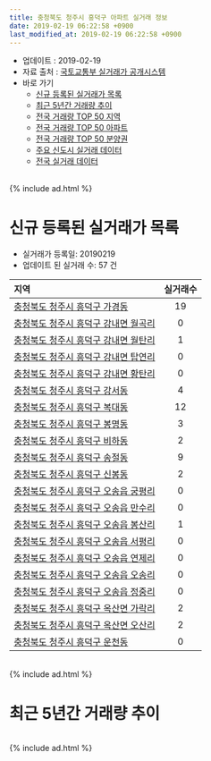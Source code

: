 ```yaml
---
title: 충청북도 청주시 흥덕구 아파트 실거래 정보
date: 2019-02-19 06:22:58 +0900
last_modified_at: 2019-02-19 06:22:58 +0900
---
```


* 업데이트 : 2019-02-19
* 자료 출처 : [국토교통부 실거래가 공개시스템](http://rt.molit.go.kr)
* 바로 가기
    * [신규 등록된 실거래가 목록](#신규-등록된-실거래가-목록)
    * [최근 5년간 거래량 추이](#최근-5년간-거래량-추이)
    * [전국 거래량 TOP 50 지역](https://ayogom.github.io/apt-trade-info/최근-3개월-전국에서-가장-거래가-많이-발생한-지역)
    * [전국 거래량 TOP 50 아파트](https://ayogom.github.io/apt-trade-info/최근-3개월-전국에서-가장-거래가-많이-발생한-아파트)
    * [전국 거래량 TOP 50 분양권](https://ayogom.github.io/apt-trade-info/최근-3개월-전국에서-가장-거래가-많이-발생한-분양권)
    * [주요 신도시 실거래 데이터](https://ayogom.github.io/apt-trade-info/주요-신도시)
    * [전국 실거래 데이터](https://ayogom.github.io/apt-trade-info/전국)

<br>
{% include ad.html %}
<br>

# 신규 등록된 실거래가 목록
* 실거래가 등록일: 20190219
* 업데이트 된 실거래 수: 57 건


|지역|실거래수|
|:---|:---:|
|[충청북도 청주시 흥덕구 가경동](https://ayogom.github.io/apt-trade-info/충청북도-청주시-흥덕구-가경동)|19|
|[충청북도 청주시 흥덕구 강내면 월곡리](https://ayogom.github.io/apt-trade-info/충청북도-청주시-흥덕구-강내면-월곡리)|0|
|[충청북도 청주시 흥덕구 강내면 월탄리](https://ayogom.github.io/apt-trade-info/충청북도-청주시-흥덕구-강내면-월탄리)|1|
|[충청북도 청주시 흥덕구 강내면 탑연리](https://ayogom.github.io/apt-trade-info/충청북도-청주시-흥덕구-강내면-탑연리)|0|
|[충청북도 청주시 흥덕구 강내면 황탄리](https://ayogom.github.io/apt-trade-info/충청북도-청주시-흥덕구-강내면-황탄리)|0|
|[충청북도 청주시 흥덕구 강서동](https://ayogom.github.io/apt-trade-info/충청북도-청주시-흥덕구-강서동)|4|
|[충청북도 청주시 흥덕구 복대동](https://ayogom.github.io/apt-trade-info/충청북도-청주시-흥덕구-복대동)|12|
|[충청북도 청주시 흥덕구 봉명동](https://ayogom.github.io/apt-trade-info/충청북도-청주시-흥덕구-봉명동)|3|
|[충청북도 청주시 흥덕구 비하동](https://ayogom.github.io/apt-trade-info/충청북도-청주시-흥덕구-비하동)|2|
|[충청북도 청주시 흥덕구 송절동](https://ayogom.github.io/apt-trade-info/충청북도-청주시-흥덕구-송절동)|9|
|[충청북도 청주시 흥덕구 신봉동](https://ayogom.github.io/apt-trade-info/충청북도-청주시-흥덕구-신봉동)|2|
|[충청북도 청주시 흥덕구 오송읍 궁평리](https://ayogom.github.io/apt-trade-info/충청북도-청주시-흥덕구-오송읍-궁평리)|0|
|[충청북도 청주시 흥덕구 오송읍 만수리](https://ayogom.github.io/apt-trade-info/충청북도-청주시-흥덕구-오송읍-만수리)|0|
|[충청북도 청주시 흥덕구 오송읍 봉산리](https://ayogom.github.io/apt-trade-info/충청북도-청주시-흥덕구-오송읍-봉산리)|1|
|[충청북도 청주시 흥덕구 오송읍 서평리](https://ayogom.github.io/apt-trade-info/충청북도-청주시-흥덕구-오송읍-서평리)|0|
|[충청북도 청주시 흥덕구 오송읍 연제리](https://ayogom.github.io/apt-trade-info/충청북도-청주시-흥덕구-오송읍-연제리)|0|
|[충청북도 청주시 흥덕구 오송읍 오송리](https://ayogom.github.io/apt-trade-info/충청북도-청주시-흥덕구-오송읍-오송리)|0|
|[충청북도 청주시 흥덕구 오송읍 정중리](https://ayogom.github.io/apt-trade-info/충청북도-청주시-흥덕구-오송읍-정중리)|0|
|[충청북도 청주시 흥덕구 옥산면 가락리](https://ayogom.github.io/apt-trade-info/충청북도-청주시-흥덕구-옥산면-가락리)|2|
|[충청북도 청주시 흥덕구 옥산면 오산리](https://ayogom.github.io/apt-trade-info/충청북도-청주시-흥덕구-옥산면-오산리)|2|
|[충청북도 청주시 흥덕구 운천동](https://ayogom.github.io/apt-trade-info/충청북도-청주시-흥덕구-운천동)|0|


<br>
{% include ad.html %}
<br>

# 최근 5년간 거래량 추이


<div style="width:100%;">
    <canvas id="deal_progress" height="200"></canvas>
</div>

<script>
new Chart(document.getElementById("deal_progress"), {
    type: 'line',
    data: {
        labels: ['201402','201403','201404','201405','201406','201407','201408','201409','201410','201411','201412','201501','201502','201503','201504','201505','201506','201507','201508','201509','201510','201511','201512','201601','201602','201603','201604','201605','201606','201607','201608','201609','201610','201611','201612','201701','201702','201703','201704','201705','201706','201707','201708','201709','201710','201711','201712','201801','201802','201803','201804','201805','201806','201807','201808','201809','201810','201811','201812','201901','201902'],
        datasets: [{
            label: '매매',
            pointRadius: 1,
            data: [392, 479, 332, 332, 307, 271, 286, 346, 328, 280, 248, 276, 274, 346, 284, 258, 247, 259, 237, 247, 269, 214, 171, 194, 204, 273, 215, 210, 208, 209, 233, 249, 311, 236, 246, 180, 229, 269, 266, 261, 271, 239, 243, 236, 218, 215, 239, 410, 359, 375, 286, 298, 269, 238, 258, 357, 398, 270, 297, 226, 77],
            borderColor: "rgba(255, 201, 14, 1)",
            backgroundColor: "rgba(255, 201, 14, 0.5)",
            fill: false,
            lineTension: 0
        },{
            label: '전월세',
            pointRadius: 1,
            data: [249, 260, 158, 168, 172, 178, 225, 185, 242, 171, 203, 247, 209, 254, 197, 208, 259, 236, 220, 206, 265, 206, 230, 248, 236, 221, 178, 183, 170, 165, 160, 169, 237, 235, 252, 308, 354, 249, 240, 218, 242, 264, 224, 198, 186, 206, 224, 271, 252, 263, 201, 197, 191, 199, 241, 225, 229, 235, 255, 256, 78],
            borderColor: "rgba(0, 141, 185, 1)",
            backgroundColor: "rgba(0, 141, 185, 0.5)",
            fill: false,
            lineTension: 0
        }
        ]
    },
    options: {
        responsive: true,
        title: {
            display: false
        },
        tooltips: {
            mode: 'index',
            intersect: false
        },
        hover: {
            mode: 'nearest',
            intersect: true
        },
        scales: {
            xAxes: [{
                display: true,
                scaleLabel: {
                    display: true,
                    labelString: '년/월'
                }
            }],
            yAxes: [{
                display: true,
                ticks: {
                    suggestedMin: 0,
                },
                scaleLabel: {
                    display: true,
                    labelString: '실거래 수'
                }
            }]
        }
    }
});

</script>


<br>
{% include ad.html %}
<br>

